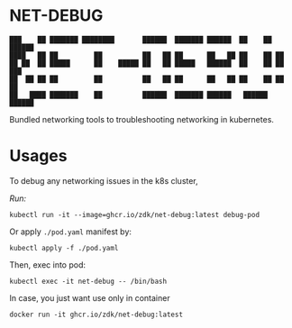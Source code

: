 # NET-DEBUG

```
███    ██ ███████ ████████       ██████  ███████ ██████  ██    ██  ██████
████   ██ ██         ██          ██   ██ ██      ██   ██ ██    ██ ██
██ ██  ██ █████      ██    █████ ██   ██ █████   ██████  ██    ██ ██   ███
██  ██ ██ ██         ██          ██   ██ ██      ██   ██ ██    ██ ██    ██
██   ████ ███████    ██          ██████  ███████ ██████   ██████   ██████

```

Bundled networking tools to troubleshooting networking in kubernetes.

# Usages

To debug any networking issues in the k8s cluster,

*Run:*

`kubectl run -it --image=ghcr.io/zdk/net-debug:latest debug-pod`

Or apply `./pod.yaml` manifest by:

`kubectl apply -f ./pod.yaml`

Then, exec into pod:

`kubectl exec -it net-debug -- /bin/bash`

In case, you just want use only in container

`docker run -it ghcr.io/zdk/net-debug:latest`
